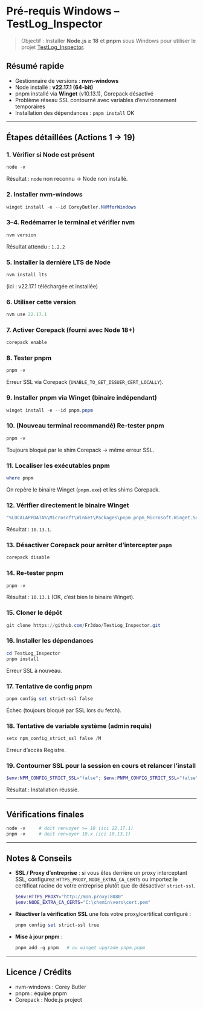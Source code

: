 # Pré‑requis Windows – TestLog_Inspector  
> Objectif : Installer **Node.js ≥ 18** et **pnpm** sous Windows pour utiliser le projet [TestLog_Inspector](https://github.com/Fr3doo/TestLog_Inspector).

## Résumé rapide
- Gestionnaire de versions : **nvm-windows**
- Node installé : **v22.17.1 (64-bit)**
- pnpm installé via **Winget** (v10.13.1), Corepack désactivé
- Problème réseau SSL contourné avec variables d’environnement temporaires
- Installation des dépendances : `pnpm install` OK

---

## Étapes détaillées (Actions 1 → 19)

### 1. Vérifier si Node est présent
```powershell
node -v
```

Résultat : `node` non reconnu → Node non installé.

### 2. Installer **nvm-windows**
```powershell
winget install -e --id CoreyButler.NVMforWindows
```

### 3–4. Redémarrer le terminal et vérifier nvm
```powershell
nvm version
```
Résultat attendu : `1.2.2`

### 5. Installer la dernière LTS de Node
```powershell
nvm install lts
```
(ici : v22.17.1 téléchargée et installée)

### 6. Utiliser cette version
```powershell
nvm use 22.17.1
```

### 7. Activer Corepack (fourni avec Node 18+)
```powershell
corepack enable
```

### 8. Tester pnpm
```powershell
pnpm -v
```
Erreur SSL via Corepack (`UNABLE_TO_GET_ISSUER_CERT_LOCALLY`).

### 9. Installer pnpm via Winget (binaire indépendant)
```powershell
winget install -e --id pnpm.pnpm
```

### 10. (Nouveau terminal recommandé) Re-tester pnpm
```powershell
pnpm -v
```
Toujours bloqué par le shim Corepack → même erreur SSL.

### 11. Localiser les exécutables pnpm
```powershell
where pnpm
```
On repère le binaire Winget (`pnpm.exe`) et les shims Corepack.

### 12. Vérifier directement le binaire Winget
```powershell
"%LOCALAPPDATA%\Microsoft\WinGet\Packages\pnpm.pnpm_Microsoft.Winget.Source_8wekyb3d8bbwe\pnpm.exe" -v
```
Résultat : `10.13.1`.

### 13. Désactiver Corepack pour arrêter d’intercepter `pnpm`
```powershell
corepack disable
```

### 14. Re-tester pnpm
```powershell
pnpm -v
```
Résultat : `10.13.1` (OK, c’est bien le binaire Winget).

### 15. Cloner le dépôt
```powershell
git clone https://github.com/Fr3doo/TestLog_Inspector.git
```

### 16. Installer les dépendances
```powershell
cd TestLog_Inspector
pnpm install
```
Erreur SSL à nouveau.

### 17. Tentative de config pnpm
```powershell
pnpm config set strict-ssl false
```
Échec (toujours bloqué par SSL lors du fetch).

### 18. Tentative de variable système (admin requis)
```powershell
setx npm_config_strict_ssl false /M
```
Erreur d’accès Registre.

### 19. Contourner SSL **pour la session en cours** et relancer l’install
```powershell
$env:NPM_CONFIG_STRICT_SSL="false"; $env:PNPM_CONFIG_STRICT_SSL="false"; pnpm install
```
Résultat : Installation réussie.

---

## Vérifications finales
```powershell
node -v     # doit renvoyer >= 18 (ici 22.17.1)
pnpm -v     # doit renvoyer 10.x (ici 10.13.1)
```

---

## Notes & Conseils

* **SSL / Proxy d’entreprise** : si vous êtes derrière un proxy interceptant SSL, configurez `HTTPS_PROXY`, `NODE_EXTRA_CA_CERTS` ou importez le certificat racine de votre entreprise plutôt que de désactiver `strict-ssl`.

  ```powershell
  $env:HTTPS_PROXY="http://mon.proxy:8080"
  $env:NODE_EXTRA_CA_CERTS="C:\chemin\vers\cert.pem"
  ```
* **Réactiver la vérification SSL** une fois votre proxy/certificat configuré :

  ```powershell
  pnpm config set strict-ssl true
  ```
* **Mise à jour pnpm** :

  ```powershell
  pnpm add -g pnpm   # ou winget upgrade pnpm.pnpm
  ```

---

## Licence / Crédits

* nvm-windows : Corey Butler
* pnpm : équipe pnpm
* Corepack : Node.js project
